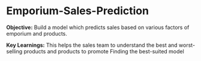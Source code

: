 # Emporium-Sales-Prediction
**Objective:** Build a model which predicts sales based on various factors of emporium and products.

**Key Learnings:**
This helps the sales team to understand the best and worst-selling products and products to promote
Finding the best-suited model
